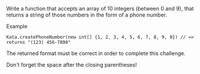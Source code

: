 Write a function that accepts an array of 10 integers (between 0 and 9), that returns a string of those numbers in the form of a phone number.

Example

```
Kata.createPhoneNumber(new int[] {1, 2, 3, 4, 5, 6, 7, 8, 9, 0}) // => returns "(123) 456-7890"
```

The returned format must be correct in order to complete this challenge.

Don't forget the space after the closing parentheses!

